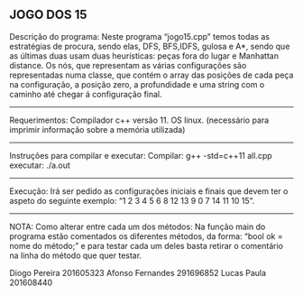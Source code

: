 JOGO DOS 15
-------------------------------------------

Descrição do programa:
        Neste programa “jogo15.cpp” temos todas as estratégias de procura, sendo elas, DFS, BFS,IDFS, gulosa e A*, sendo que as últimas duas usam duas heurísticas: peças fora do lugar e Manhattan distance. Os nós, que representam as várias configurações são representadas numa classe, que contém o array das posições de cada peça na configuração, a posição zero, a profundidade e uma string com o caminho até chegar á configuração final. 

-------------------------------------------

Requerimentos:
	Compilador c++ versão 11.
	OS linux. (necessário para imprimir informação sobre a memória utilizada)

-------------------------------------------

Instruções para compilar e executar:
	Compilar: g++ -std=c++11 all.cpp
	executar: ./a.out

-------------------------------------------

Execução:
	Irá ser pedido as configurações iniciais e finais que devem ter o aspeto do seguinte exemplo: “1 2 3 4 5 6 8 12 13 9 0 7 14 11 10 15”.

-------------------------------------------

NOTA:
Como alterar entre cada um dos métodos:
     Na função main do programa estão comentados os diferentes métodos, da forma: “bool ok = nome do método;” e para testar cada um deles basta retirar o comentário na linha do método que quer testar.

Diogo Pereira           201605323
Afonso Fernandes        291696852
Lucas Paula             201608440

